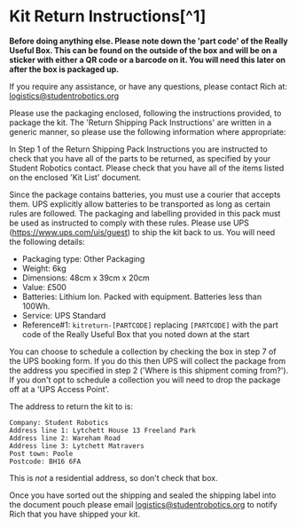 # Kit Return Instructions[^1]

**Before doing anything else. Please note down the 'part code' of the Really Useful Box. This can be found on the outside of the box and will be on a sticker with either a QR code or a barcode on it. You will need this later on after the box is packaged up.**

If you require any assistance, or have any questions, please contact Rich at: <logistics@studentrobotics.org>

Please use the packaging enclosed, following the instructions provided, to package the kit.
The 'Return Shipping Pack Instructions' are written in a generic manner, so please use the following information where appropriate:

In Step 1 of the Return Shipping Pack Instructions you are instructed to check that you have all of the parts to be returned, as specified by your Student Robotics contact. Please check that you have all of the items listed on the enclosed 'Kit List' document.

Since the package contains batteries, you must use a courier that accepts them. UPS explicitly allow batteries to be transported as long as certain rules are followed. The packaging and labelling provided in this pack must be used as instructed to comply with these rules. Please use UPS (https://www.ups.com/uis/guest) to ship the kit back to us. You will need the following details:

 * Packaging type: Other Packaging
 * Weight: 6kg
 * Dimensions: 48cm x 39cm x 20cm
 * Value: £500
 * Batteries: Lithium Ion. Packed with equipment. Batteries less than 100Wh.
 * Service: UPS Standard
 * Reference#1: `kitreturn-[PARTCODE]` replacing `[PARTCODE]` with the part code of the Really Useful Box that you noted down at the start

You can choose to schedule a collection by checking the box in step 7 of the UPS booking form. If you do this then UPS will collect the package from the address you specified in step 2 ('Where is this shipment coming from?'). If you don't opt to schedule a collection you will need to drop the package off at a 'UPS Access Point'.

The address to return the kit to is:

~~~
Company: Student Robotics
Address line 1: Lytchett House 13 Freeland Park
Address line 2: Wareham Road
Address line 3: Lytchett Matravers
Post town: Poole
Postcode: BH16 6FA
~~~

This is *not* a residential address, so don't check that box.

Once you have sorted out the shipping and sealed the shipping label into the document pouch please email <logistics@studentrobotics.org> to notify Rich that you have shipped your kit.
